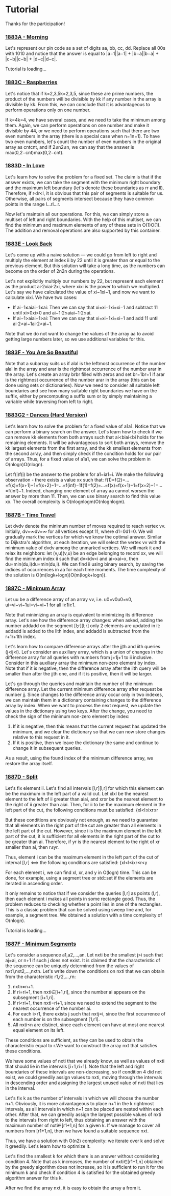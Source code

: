 # Tutorial

Thanks for the participation!

 
### [1883A - Morning](https://codeforces.com/contest/1883/problem/A "Codeforces Round 905 (Div. 3)")

Let's represent our pin code as a set of digits aa, bb, cc, dd. Replace all 00s with 1010 and notice that the answer is equal to |a−1||a−1| + |b−a||b−a| + |c−b||c−b| + |d−c||d−c|.

 Tutorial is loading... 
### [1883C - Raspberries](https://codeforces.com/contest/1883/problem/C "Codeforces Round 905 (Div. 3)")

Let's notice that if k=2,3,5k=2,3,5, since these are prime numbers, the product of the numbers will be divisible by kk if any number in the array is divisible by kk. From this, we can conclude that it is advantageous to perform operations only on one number.

If k=4k=4, we have several cases, and we need to take the minimum among them. Again, we can perform operations on one number and make it divisible by 44, or we need to perform operations such that there are two even numbers in the array (there is a special case when n=1n=1). To have two even numbers, let's count the number of even numbers in the original array as cntcnt, and if 2≤n2≤n, we can say that the answer is max(0,2−cnt)max(0,2−cnt).

 
### [1883D - In Love](https://codeforces.com/contest/1883/problem/D "Codeforces Round 905 (Div. 3)")

Let's learn how to solve the problem for a fixed set. The claim is that if the answer exists, we can take the segment with the minimum right boundary and the maximum left boundary (let's denote these boundaries as rr and ll). Therefore, if r<lr<l, it is obvious that this pair of segments is suitable for us. Otherwise, all pairs of segments intersect because they have common points in the range l…rl…r.

Now let's maintain all our operations. For this, we can simply store a multiset of left and right boundaries. With the help of this multiset, we can find the minimum and maximum elements of any of these sets in O(1)O(1). The addition and removal operations are also supported by this container.

 
### [1883E - Look Back](https://codeforces.com/contest/1883/problem/E "Codeforces Round 905 (Div. 3)")

Let's come up with a naive solution — we could go from left to right and multiply the element at index ii by 22 until it is greater than or equal to the previous element. But this solution will take a long time, as the numbers can become on the order of 2n2n during the operations.

Let's not explicitly multiply our numbers by 22, but represent each element as the product ai⋅2xiai⋅2xi, where xixi is the power to which we multiplied. Let's say we have calculated the value of xi−1xi−1, and now we want to calculate xixi. We have two cases:

* If ai−1≤aiai−1≤ai: Then we can say that xi=xi−1xi=xi−1 and subtract 11 until xi>0xi>0 and ai−1⋅2≤aiai−1⋅2≤ai.
* If ai−1>aiai−1>ai: Then we can say that xi=xi−1xi=xi−1 and add 11 until ai⋅2<ai−1ai⋅2<ai−1.

 Note that we do not want to change the values of the array aa to avoid getting large numbers later, so we use additional variables for this.

 
### [1883F - You Are So Beautiful](https://codeforces.com/contest/1883/problem/F "Codeforces Round 905 (Div. 3)")

Note that a subarray suits us if alal is the leftmost occurrence of the number alal in the array and arar is the rightmost occurrence of the number arar in the array. Let's create an array brbr filled with zeros and set br=1br=1 if arar is the rightmost occurrence of the number arar in the array (this can be done using sets or dictionaries). Now we need to consider all suitable left boundaries and see how many suitable right boundaries we have on the suffix, either by precomputing a suffix sum or by simply maintaining a variable while traversing from left to right.

 
### [1883G2 - Dances (Hard Version)](https://codeforces.com/contest/1883/problem/G2 "Codeforces Round 905 (Div. 3)")

Let's learn how to solve the problem for a fixed value of a1a1. Notice that we can perform a binary search on the answer. Let's learn how to check if we can remove kk elements from both arrays such that ai<biai<bi holds for the remaining elements. It will be advantageous to sort both arrays, remove the kk largest elements from the first array, and the kk smallest elements from the second array, and then simply check if the condition holds for our pair of arrays. Thus, for a fixed value of a1a1, we can solve the problem in O(nlogn)O(nlogn).

Let f(i)f(i) be the answer to the problem for a1=ia1=i. We make the following observation - there exists a value xx such that: f(1)=f(2)=…=f(x)=f(x+1)−1=f(x+2)−1=…=f(inf)−1f(1)=f(2)=…=f(x)=f(x+1)−1=f(x+2)−1=…=f(inf)−1. Indeed, changing one element of array aa cannot worsen the answer by more than 11. Then, we can use binary search to find this value xx. The overall complexity is O(nlognlogm)O(nlognlogm).

 
### [1887B - Time Travel](../problems/B._Time_Travel.md "Codeforces Round 905 (Div. 1)")

Let dvdv denote the minimum number of moves required to reach vertex vv. Initially, dv=∞dv=∞ for all vertices except 11, where d1=0d1=0. We will gradually mark the vertices for which we know the optimal answer. Similar to Dijkstra's algorithm, at each iteration, we will select the vertex vv with the minimum value of dvdv among the unmarked vertices. We will mark it and relax its neighbors: let (v,u)(v,u) be an edge belonging to record xx, we will find the minimum index ii such that dv<idv<i and ai=xai=x, then du=min(du,i)du=min(du,i). We can find ii using binary search, by saving the indices of occurrences in aa for each time moments. The time complexity of the solution is O(m(logk+logn))O(m(logk+logn)).

 
### [1887C - Minimum Array](../problems/C._Minimum_Array.md "Codeforces Round 905 (Div. 1)")

Let uu be a difference array of an array vv, i.e. u0=v0u0=v0, ui=vi−vi−1ui=vi−vi−1 for all i≥1i≥1. 

Note that minimizing an array is equivalent to minimizing its difference array. Let's see how the difference array changes: when asked, adding the number addadd on the segment [l;r][l;r] only 2 elements are updated in it: addadd is added to the llth index, and addadd is subtracted from the r+1r+1th index.

Let's learn how to compare difference arrays after the jjth and iith queries (j<ij<i). Let's consider an auxiliary array, which is a union of changes in the difference array for all queries with numbers from j+1j+1 to ii inclusive. Consider in this auxiliary array the minimum non-zero element by index. Note that if it is negative, then the difference array after the iith query will be smaller than after the jjth one, and if it is positive, then it will be larger.

Let's go through the queries and maintain the number of the minimum difference array. Let the current minimum difference array after request be number jj. Since changes to the difference array occur only in two indexes, we can maintain them in a dictionary containing changes to the difference array by index. When we want to process the next request, we update the values in the dictionary using two keys. After the change, you need to check the sign of the minimum non-zero element by index:

1. If it is negative, then this means that the current request has updated the minimum, and we clear the dictionary so that we can now store changes relative to this request in it.
2. If it is positive, then we leave the dictionary the same and continue to change it in subsequent queries.

As a result, using the found index of the minimum difference array, we restore the array itself.

 
### [1887D - Split](../problems/D._Split.md "Codeforces Round 905 (Div. 1)")

Let's fix element ii. Let's find all intervals [l,r][l,r] for which this element can be the maximum in the left part of a valid cut. Let xlxl be the nearest element to the left of ii greater than aiai, and xrxr be the nearest element to the right of ii greater than aiai. Then, for ii to be the maximum element in the left part of the cut, the following conditions must be satisfied: {xl<l≤ixr≤r

But these conditions are obviously not enough, as we need to guarantee that all elements in the right part of the cut are greater than all elements in the left part of the cut. However, since i is the maximum element in the left part of the cut, it is sufficient for all elements in the right part of the cut to be greater than ai. Therefore, if yr is the nearest element to the right of xr smaller than ai, then r≤yr.

Thus, element i can be the maximum element in the left part of the cut of interval [l,r] ⟺ the following conditions are satisfied: {xl<l≤ixr≤r<y

For each element i, we can find xl, xr, and y in O(logn) time. This can be done, for example, using a segment tree or std::set if the elements are iterated in ascending order.

It only remains to notice that if we consider the queries [l,r] as points (l,r), then each element i makes all points in some rectangle good. Thus, the problem reduces to checking whether a point lies in one of the rectangles. This is a classic problem that can be solved using sweep line and, for example, a segment tree. We obtained a solution with a time complexity of O(nlogn).

 Tutorial is loading... 
### [1887F - Minimum Segments](../problems/F._Minimum_Segments.md "Codeforces Round 905 (Div. 1)")

Let's consider a sequence a1,a2,…,an. Let nxti be the smallest j>i such that aj=ai, or n+1 if such j does not exist. It is claimed that the characteristic of the sequence can be uniquely determined from the values of nxt1,nxt2,…,nxtn. Let's write down the conditions on nxti that we can obtain from the characteristic r1,r2,…,rn: 

1. nxtn=n+1.
2. If ri=ri+1, then nxti∈[i+1,ri], since the number ai appears on the subsegment [i+1,ri].
3. If ri<ri+1, then nxti=ri+1, since we need to extend the segment to the nearest occurrence of the number ai.
4. For each i>r1, there exists j such that nxtj=i, since the first occurrence of each number is on the subsegment [1,r1].
5. All nxti≤n are distinct, since each element can have at most one nearest equal element on its left.

 These conditions are sufficient, as they can be used to obtain the characteristic equal to r.We want to construct the array nxt that satisfies these conditions.

We have some values of nxti that we already know, as well as values of nxti that should lie in the intervals [i+1,ri+1]. Note that the left and right boundaries of these intervals are non-decreasing, so if condition 4 did not exist, we could greedily assign values to nxti, moving through the intervals in descending order and assigning the largest unused value of nxti that lies in the interval.

Let's fix k as the number of intervals in which we will choose the number n+1. Obviously, it is more advantageous to place n+1 in the k rightmost intervals, as all intervals in which n+1 can be placed are nested within each other. After that, we can greedily assign the largest possible values of nxti to the intervals from right to left, thus obtaining an answer with the maximum number of nxti∈[r1+1,n] for a given k. If we manage to cover all numbers from [r1+1,n], then we have found a suitable sequence nxt.

Thus, we have a solution with O(n2) complexity: we iterate over k and solve it greedily. Let's learn how to optimize it.

Let's find the smallest k for which there is an answer without considering condition 4. Note that as k increases, the number of nxti∈[r1+1,n] obtained by the greedy algorithm does not increase, so it is sufficient to run it for the minimum k and check if condition 4 is satisfied for the obtained greedy algorithm answer for this k.

After we find the array nxt, it is easy to obtain the array a from it.

